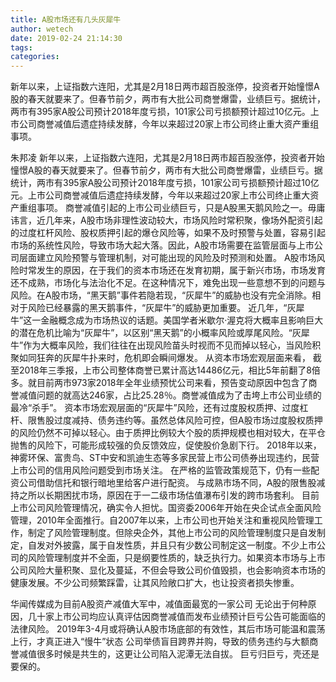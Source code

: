 ```yaml
---
title: A股市场还有几头灰犀牛
author: wetech
date: 2019-02-24 21:14:30
tags: 
categories: 
---
```

新年以来，上证指数六连阳，尤其是2月18日两市超百股涨停，投资者开始憧憬A股的春天就要来了。但春节前夕，两市有大批公司商誉爆雷，业绩巨亏。据统计，两市有395家A股公司预计2018年度亏损，101家公司亏损额预计超过10亿元。上市公司商誉减值后遗症持续发酵，今年以来超过20家上市公司终止重大资产重组事项。
<!-- more -->
朱邦凌
新年以来，上证指数六连阳，尤其是2月18日两市超百股涨停，投资者开始憧憬A股的春天就要来了。但春节前夕，两市有大批公司商誉爆雷，业绩巨亏。据统计，两市有395家A股公司预计2018年度亏损，101家公司亏损额预计超过10亿元。上市公司商誉减值后遗症持续发酵，今年以来超过20家上市公司终止重大资产重组事项。
商誉减值引起的上市公司业绩巨亏，只是A股黑天鹅风险之一。毋庸讳言，近几年来，A股市场非理性波动较大，市场风险时常积聚，像场外配资引起的过度杠杆风险、股权质押引起的爆仓风险等，如果不及时预警与处置，容易引起市场的系统性风险，导致市场大起大落。因此，A股市场需要在监管层面与上市公司层面建立风险预警与管理机制，对可能出现的风险及时预测和处置。
A股市场风险时常发生的原因，在于我们的资本市场还在发育初期，属于新兴市场，市场发育还不成熟，市场化与法治化不足。在这种情况下，难免出现一些意想不到的问题与风险。在A股市场，“黑天鹅”事件若隐若现，“灰犀牛”的威胁也没有完全消除。相对于风险已经暴露的黑天鹅事件，“灰犀牛”的威胁更加重要。
近几年，“灰犀牛”这一金融概念成为市场热议的话题。美国学者米歇尔·渥克将大概率且影响巨大的潜在危机比喻为“灰犀牛”，以区别“黑天鹅”的小概率风险或厚尾风险。“灰犀牛”作为大概率风险，我们往往在出现风险苗头时视而不见而掉以轻心，当风险积聚如同狂奔的灰犀牛扑来时，危机即会瞬间爆发。
从资本市场宏观层面来看，
截至2018年三季报，上市公司整体商誉已累计高达14486亿元，相比5年前翻了8倍多。就目前两市973家2018年全年业绩预忧公司来看，预告变动原因中包含了商誉减值问题的就高达246家，占比25.28％。商誉减值成为了击垮上市公司业绩的最冷“杀手”。
资本市场宏观层面的“灰犀牛”风险，还有过度股权质押、过度杠杆、限售股过度减持、债务违约等。虽然总体风险可控，但A股市场过度股权质押的风险仍然不可掉以轻心。由于质押比例较大个股的质押规模也相对较大，在平仓抛售的风险下，可能形成较强的负反馈效应，促使股价急剧下行。
2018年以来，神雾环保、富贵鸟、ST中安和凯迪生态等多家民营上市公司债券出现违约，民营上市公司的信用风险问题受到市场关注。
在严格的监管政策规范下，仍有一些配资公司借助信托和银行暗地里给客户进行配资。
与成熟市场不同，A股的限售股减持之所以长期困扰市场，原因在于一二级市场估值瀑布引发的跨市场套利。
目前上市公司风险管理情况，确实令人担忧。国资委2006年开始在央企试点全面风险管理，2010年全面推行。自2007年以来，上市公司也开始关注和重视风险管理工作，制定了风险管理制度。但除央企外，其他上市公司的风险管理制度只是自发制定，自发对外披露，属于自发性质，并且只有少数公司制定这一制度。不少上市公司的风险管理制度并不全面，只是纲要性质的，缺乏执行力。如果资本市场与上市公司风险大量积聚、显化及蔓延，不但会导致公司价值毁损，也会影响资本市场的健康发展。不少公司频繁踩雷，让其风险敞口扩大，也让投资者损失惨重。
 
 
华闻传媒成为目前A股资产减值大军中，减值面最宽的一家公司
无论出于何种原因，几十家上市公司均应认真评估因商誉减值而发布业绩预计巨亏公告可能面临的法律风险。
2019年3-4月或将确认A股市场底部的有效性，其后市场可能温和震荡上行，才真正进入“慢牛”状态
公司举债盲目跨界并购，导致的债务违约与大额商誉减值很多时候是共生的，这更让公司陷入泥潭无法自拔。
巨亏归巨亏，壳还是要保的。
